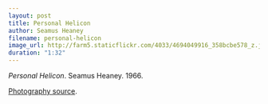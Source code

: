 ```yaml
---
layout: post
title: Personal Helicon
author: Seamus Heaney
filename: personal-helicon
image_url: http://farm5.staticflickr.com/4033/4694049916_358bcbe578_z.jpg
duration: "1:32"
---
```


_Personal Helicon_.  Seamus Heaney.  1966.

[Photography source](http://www.flickr.com/photos/matthias17/4694049916/).

